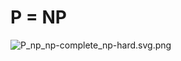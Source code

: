 # P = NP
![P_np_np-complete_np-hard.svg.png
](https://github.com/pvsnpkr/pvsnpkr.github.io/blob/main/P_np_np-complete_np-hard.svg.png)
